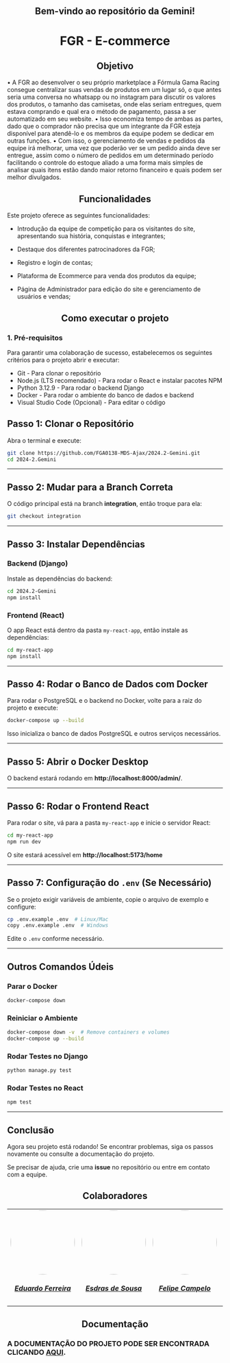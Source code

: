 <!-- Título centralizado -->
<div align="center">
  <h2>Bem-vindo ao repositório da Gemini! </h2>
</div> 

<!-- Título centralizado -->
<div align="center">
  <h1> FGR - E-commerce <sub style="font-size:10px;"></sub></h1>
</div>

<!-- Título centralizado -->
<div align="center">
  <h2>  Objetivo </h2>
</div> 

• A FGR ao desenvolver o seu próprio marketplace a Fórmula Gama Racing consegue centralizar suas vendas de produtos em um lugar só, o que antes seria uma conversa no whatsapp ou no instagram para discutir os valores dos produtos, o tamanho das camisetas, onde elas seriam entregues, quem estava comprando e qual era o método de pagamento, passa a ser automatizado em seu website. </h1>
• Isso economiza tempo de ambas as partes, dado que o comprador não precisa que um integrante da FGR esteja disponível para atendê-lo e os membros da equipe podem se dedicar em outras funções.
• Com isso, o gerenciamento de vendas e pedidos da equipe irá melhorar, uma vez que poderão ver se um pedido ainda deve ser entregue, assim como o número de pedidos em um determinado período facilitando o controle do estoque aliado a uma forma mais simples de analisar quais itens estão dando maior retorno financeiro e quais podem ser melhor divulgados.

<!-- Título centralizado -->
<div align="center">
  <h2> Funcionalidades </h2>
</div> 

Este projeto oferece as seguintes funcionalidades:

- Introdução da equipe de competição para os visitantes do site, apresentando sua história, conquistas e integrantes;

- Destaque dos diferentes patrocinadores da FGR;

- Registro e login de contas;

- Plataforma de Ecommerce para venda dos produtos da equipe;

- Página de Administrador para edição do site e gerenciamento de usuários e vendas;


<!-- Título centralizado -->
<div align="center">
  <h2> Como executar o projeto </h2>
</div> 



### 1. Pré-requisitos
Para garantir uma colaboração de sucesso, estabelecemos os seguintes critérios para o projeto abrir e executar:
- Git - Para clonar o repositório
- Node.js (LTS recomendado) - Para rodar o React e instalar pacotes NPM
- Python 3.12.9 - Para rodar o backend Django
- Docker - Para rodar o ambiente do banco de dados e backend
- Visual Studio Code (Opcional) - Para editar o código
<!--- 
```
No terminal:


``` 
--->

## **Passo 1: Clonar o Repositório**

Abra o terminal e execute:

```bash
git clone https://github.com/FGA0138-MDS-Ajax/2024.2-Gemini.git
cd 2024-2.Gemini
```

---

## **Passo 2: Mudar para a Branch Correta**

O código principal está na branch **integration**, então troque para ela:

```bash
git checkout integration
```

---

## **Passo 3: Instalar Dependências**

### **Backend (Django)**

Instale as dependências do backend:

```bash
cd 2024.2-Gemini
npm install
```

### **Frontend (React)**

O app React está dentro da pasta `my-react-app`, então instale as dependências:

```bash
cd my-react-app
npm install
```

---

## **Passo 4: Rodar o Banco de Dados com Docker**

Para rodar o PostgreSQL e o backend no Docker, volte para a raiz do projeto e execute:

```bash
docker-compose up --build
```

Isso inicializa o banco de dados PostgreSQL e outros serviços necessários.

---

## **Passo 5: Abrir o Docker Desktop**

O backend estará rodando em **http://localhost:8000/admin/**.

---

## **Passo 6: Rodar o Frontend React**

Para rodar o site, vá para a pasta `my-react-app` e inicie o servidor React:

```bash
cd my-react-app
npm run dev
```

O site estará acessível em **http://localhost:5173/home**

---

## **Passo 7: Configuração do `.env` (Se Necessário)**

Se o projeto exigir variáveis de ambiente, copie o arquivo de exemplo e configure:

```bash
cp .env.example .env  # Linux/Mac
copy .env.example .env  # Windows
```

Edite o `.env` conforme necessário.

---

## **Outros Comandos Údeis**

### **Parar o Docker**
```bash
docker-compose down
```

### **Reiniciar o Ambiente**
```bash
docker-compose down -v  # Remove containers e volumes
docker-compose up --build
```

### **Rodar Testes no Django**
```bash
python manage.py test
```

### **Rodar Testes no React**
```bash
npm test
```

---

## **Conclusão**

Agora seu projeto está rodando! Se encontrar problemas, siga os passos novamente ou consulte a documentação do projeto.

Se precisar de ajuda, crie uma **issue** no repositório ou entre em contato com a equipe.


<div align="center">
  <h2> Colaboradores </h2>
</div>   
<center>
<table style="margin-left: auto; margin-right: auto;">
    <tr>
        <td align="center">
            <a href="https://github.com/eduardoferre">
                <img style="border-radius: 50%;" src="https://avatars.githubusercontent.com/u/67663168?v=4" width="150px;"/>
                <h5 href = "https://github.com/andre-maia51" class="text-center">Eduardo Ferreira</h5>
            </a>
        </td>
        <td align="center">
            <a href="https://github.com/Edzada">
                <img style="border-radius: 50%;" src="https://avatars.githubusercontent.com/u/122990164?v=4" width="150px;"/>
                <h5 class="text-center">Esdras de Sousa</h5>
            </a>
        </td>
        <td align="center">
            <a href="https://github.com/felipeacampelo">
                <img style="border-radius: 50%;" src="https://avatars.githubusercontent.com/u/169858938?v=4" width="150px;"/>
                <h5 class="text-center">Felipe Campelo</h5>
            </a>
        </td>
        </td>
        <td align="center">
            <a href="https://github.com/jv-ibiapina">
                <img style="border-radius: 50%;" src="https://avatars.githubusercontent.com/u/151571305?v=4" width="150px;"/>
                <h5 class="text-center">João Vitor Sales</h5>
            </a>
        </td>
        <td align="center">
            <a href="https://github.com/luizfaria1989">
                <img style="border-radius: 50%;" src="https://avatars.githubusercontent.com/u/90045018?v=4" width="150px;"/>
                <h5 class="text-center">Luiz Guilherme</h5>
            </a>
        </td>
          <td align="center">
            <a href="https://github.com/iBizu">
                <img style="border-radius: 50%;" src="https://avatars.githubusercontent.com/u/108238526?v=4" width="150px;"/>
                <h5 class="text-center">Matheus Menezes</h5>
            </a>
        </td>
          <td align="center">
            <a href="https://github.com/miguelpiresgomes25">
                <img style="border-radius: 50%;" src="https://avatars.githubusercontent.com/u/119467483?v=4" width="150px;"/>
                <h5 class="text-center">Miguel Pires</h5>
            </a>
        </td>
         <td align="center">
            <a href="https://github.com/pedrorocharfl">
                <img style="border-radius: 50%;" src="https://avatars.githubusercontent.com/u/144711802?v=4" width="150px;"/>
                <h5 class="text-center">Pedro Rocha</h5>
            </a>
        </td>
        <td align="center">
            <a href="https://github.com/audittmega">
                <img style="border-radius: 50%;" src="https://avatars.githubusercontent.com/u/143733162?v=4" width="150px;"/>
                <h5 class="text-center">Thiago Tonin</h5>
            </a>
        </td>
        <td align="center">
            <a href="https://github.com/uires2023">
                <img style="border-radius: 50%;" src="https://avatars.githubusercontent.com/u/88348553?v=4" width="150px;"/>
                <h5 class="text-center">Uires Carlos</h5>
            </a>
        </td>
    
</table>
</center>
<table>
  <tr>


<div align="center">
  <h2> Documentação </h2>
</div> 
 

### A DOCUMENTAÇÃO DO PROJETO PODE SER ENCONTRADA CLICANDO [AQUI](https://fga0138-mds-ajax.github.io/2024.2-Gemini/).
